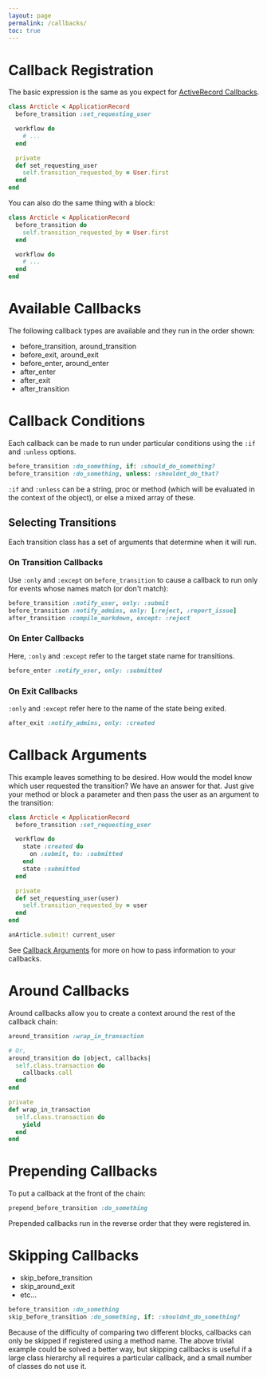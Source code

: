```yaml
---
layout: page
permalink: /callbacks/
toc: true
---
```


# Callback Registration

The basic expression is the same as you expect for [ActiveRecord Callbacks](http://guides.rubyonrails.org/active_record_callbacks.html#callback-registration).

```ruby
class Arcticle < ApplicationRecord
  before_transition :set_requesting_user

  workflow do
    # ...
  end

  private
  def set_requesting_user
    self.transition_requested_by = User.first
  end
end
```

You can also do the same thing with a block:

```ruby
class Arcticle < ApplicationRecord
  before_transition do
    self.transition_requested_by = User.first
  end

  workflow do
    # ...
  end
end
```

# Available Callbacks

The following callback types are available and they run in the order shown:

* before_transition, around_transition
* before_exit, around_exit
* before_enter, around_enter
* after_enter
* after_exit
* after_transition

# Callback Conditions

Each callback can be made to run under particular conditions using the `:if` and
`:unless` options.

```ruby
before_transition :do_something, if: :should_do_something?
before_transition :do_something, unless: :shouldnt_do_that?
```

`:if` and `:unless` can be a string, proc or method (which will be evaluated in the context
  of the object), or else a mixed array of these.

## Selecting Transitions

Each transition class has a set of arguments that determine when it will run.

### On Transition Callbacks

Use `:only` and `:except` on `before_transition` to cause a callback to run only for events whose
names match (or don't match):

```ruby
before_transition :notify_user, only: :submit
before_transition :notify_admins, only: [:reject, :report_issue]
after_transition :compile_markdown, except: :reject
```

### On Enter Callbacks

Here, `:only` and `:except` refer to the target state name for transitions.

```ruby
before_enter :notify_user, only: :submitted
```

### On Exit Callbacks

`:only` and `:except` refer here to the name of the state being exited.

```ruby
after_exit :notify_admins, only: :created
```


# Callback Arguments

This example leaves something to be desired.  How would the model know which user
requested the transition?  We have an answer for that.  Just give your method or block
a parameter and then pass the user as an argument to the transition:

```ruby
class Arcticle < ApplicationRecord
  before_transition :set_requesting_user

  workflow do
    state :created do
      on :submit, to: :submitted
    end
    state :submitted
  end

  private
  def set_requesting_user(user)
    self.transition_requested_by = user
  end
end

anArticle.submit! current_user
```
See [Callback Arguments](/callback_arguments) for more on how to pass information to
your callbacks.


# Around Callbacks

Around callbacks allow you to create a context around the rest of the callback chain:

```ruby
around_transition :wrap_in_transaction

# Or,
around_transition do |object, callbacks|
  self.class.transaction do
    callbacks.call
  end
end

private
def wrap_in_transaction
  self.class.transaction do
    yield
  end
end
```

# Prepending Callbacks

To put a callback at the front of the chain:

```ruby
prepend_before_transition :do_something
```

Prepended callbacks run in the reverse order that they were registered in.

# Skipping Callbacks

* skip_before_transition
* skip_around_exit
* etc...

```ruby
before_transition :do_something
skip_before_transition :do_something, if: :shouldnt_do_something?
```

Because of the difficulty of comparing two different blocks, callbacks can only
be skipped if registered using a method name.  The above trivial example could be
solved a better way, but skipping callbacks is useful if a large class hierarchy
all requires a particular callback, and a small number of classes do not use it.
